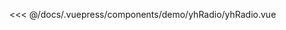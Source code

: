 <baseComponent-codeBox title="基本用法"
  description="表示两种相互对立的状态间的切换，多用于触发「开/关」。"
  onlineLink="https://codepen.io/1011yh/pen/KjEOWO">
  <demo-yhRadio-yhRadio></demo-yhRadio-yhRadio>
  <!-- 这里直接设置 引入的展示代码 ；注意引入代码一定不能缩进！！！否则不能生效！-->
  
  <highlight-code slot="codeText" lang="vue">
<<< @/docs/.vuepress/components/demo/yhRadio/yhRadio.vue
  </highlight-code>
</baseComponent-codeBox>

<baseComponent-apiTable title="Radio Attributes" :tableBody="tableBody" :tableHead="tableHead">
</baseComponent-apiTable>

<baseComponent-apiTable title="Radio-group Attributes" :tableBody="tableBody2" :tableHead="tableHead2">
</baseComponent-apiTable>

<baseComponent-apiTable title="Radio Events" :tableBody="tableBody3" :tableHead="tableHead3">
</baseComponent-apiTable>

<script>
  export default {
    data() {
      return {
        //表头为字符串，写法和md一样，中间以`|`间隔就行
        tableHead: `参数 | 说明 | 类型 | 可选值 | 默认值`,
        //表格数据为数组，其中每一项为字符串，代表每一行要展示的数据，写法也和md一样，中间以`|`间隔就行
        tableBody: [
          `v-model | 绑定值 |string / number / boolean |- | -`,
          `label | Radio 的 value | string / number / boolean | - | -`,
          `name | 原生 name 属性 | string | - |-`,
        ],

        tableHead2: `参数 | 说明 | 类型 | 可选值 | 默认值`,
        //表格数据为数组，其中每一项为字符串，代表每一行要展示的数据，写法也和md一样，中间以`|`间隔就行
        tableBody2: [
          `v-model | 绑定值 |string / number / boolean |- | -`,
        ],

        tableHead3: `事件名称 | 说明 | 回调参数`,
        //表格数据为数组，其中每一项为字符串，代表每一行要展示的数据，写法也和md一样，中间以`|`间隔就行
        tableBody3: [
          `change | 绑定值变化时触发的事件 |选中的 Radio label 值`,
        ],
      }
    },

  }
</script>